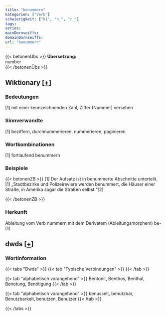 ```yaml
---
title: "benummern"
kategorien: ["Verb"]
schwierigkeit: ["k1", "h_", "r_"]
tags:
series:
mainDornseiffs:
domainDornseiffs:
url: "benummern"
---
```


{{< betonenÜbs >}}
**Übersetzung:**  
number  
{{< /betonenÜbs >}}

## Wiktionary [[+](https://de.wiktionary.org/wiki/benummern)]

### Bedeutungen
[1] mit einer kennzeichnenden Zahl, Ziffer (Nummer) versehen  

### Sinnverwandte
[1] beziffern, durchnummerieren, nummerieren, paginieren  

### Wortkombinationen
[1] fortlaufend benummern  

### Beispiele
{{< betonenZB >}}
[1] Der Aufsatz ist in benummerte Abschnitte unterteilt.  
[1] „Stadtbezirke und Polizeireviere werden benummert, die Häuser einer Straße, in Amerika sogar die Straßen selbst.“[2]  

{{< /betonenZB >}}
### Herkunft
Ableitung vom Verb nummern mit dem Derivatem (Ableitungsmorphem) be-[1]  



## dwds [[+](https://www.dwds.de/wb/benummern)]

### Wortinformation
{{< tabs "Dwds" >}}
{{< tab "Typische Verbindungen" >}}
{{< /tab >}}

{{< tab "alphabetisch vorangehend" >}}
Bentonit, Benthos, Benthal, Benotung, Benötigung
{{< /tab >}}

{{< tab "alphabetisch vorangehend" >}}
benusselt, benutzbar, Benutzbarkeit, benutzen, Benutzer
{{< /tab >}}

{{< /tabs >}}

